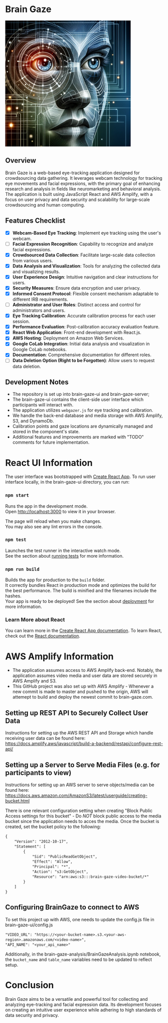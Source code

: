 # Brain Gaze

<img src="https://github.com/Samuel-Nathanson/BrainGaze/blob/master/brain-gaze-ui/public/media/images/BrainGaze.png" width="400" />

## Overview
Brain Gaze is a web-based eye-tracking application designed for crowdsourcing data gathering. It leverages webcam technology for tracking eye movements and facial expressions, with the primary goal of enhancing research and analysis in fields like neuromarketing and behavioral analysis. The application is built using JavaScript React and AWS Amplify, with a focus on user privacy and data security and scalability for large-scale crowdsourcing and human computing.

## Features Checklist
- [x] **Webcam-Based Eye Tracking**: Implement eye tracking using the user's webcam.
- [ ] **Facial Expression Recognition**: Capability to recognize and analyze facial expressions.
- [x] **Crowdsourced Data Collection**: Facilitate large-scale data collection from various users.
- [x] **Data Analysis and Visualization**: Tools for analyzing the collected data and visualizing results.
- [x] **User Experience Design**: Intuitive navigation and clear instructions for users.
- [x] **Security Measures**: Ensure data encryption and user privacy.
- [x] **Informed Consent Protocol**: Flexible consent mechanism adaptable to different IRB requirements.
- [ ] **Administrator and User Roles**: Distinct access and control for administrators and users.
- [x] **Eye Tracking Calibration**: Accurate calibration process for each user session.
- [x] **Performance Evaluation**: Post-calibration accuracy evaluation feature.
- [x] **React Web Application**: Front-end development with React.js.
- [x] **AWS Hosting**: Deployment on Amazon Web Services.
- [x] **Google CoLab Integration**: Initial data analysis and visualization in Google CoLab notebooks.
- [x] **Documentation**: Comprehensive documentation for different roles.
- [ ] **Data Deletion Option (Right to be Forgotten)**: Allow users to request data deletion.

## Development Notes
- The repository is set up into brain-gaze-ui and brain-gaze-server; 
- The brain-gaze-ui contains the client-side user interface which participants will interact with.  
- The application utilizes `webgazer.js` for eye tracking and calibration.
- We handle the back-end database and media storage with AWS Amplify, S3, and DynamoDb.
- Calibration points and gaze locations are dynamically managed and stored in the component's state.
- Additional features and improvements are marked with "TODO" comments for future implementation.


# React UI Information

The user interface was bootstrapped with [Create React App](https://github.com/facebook/create-react-app). To run user interface locally, in the brain-gaze-ui directory, you can run:

### `npm start`

Runs the app in the development mode.\
Open [http://localhost:3000](http://localhost:3000) to view it in your browser.

The page will reload when you make changes.\
You may also see any lint errors in the console.

### `npm test`
Launches the test runner in the interactive watch mode.\
See the section about [running tests](https://facebook.github.io/create-react-app/docs/running-tests) for more information.

### `npm run build`
Builds the app for production to the `build` folder.\
It correctly bundles React in production mode and optimizes the build for the best performance.
The build is minified and the filenames include the hashes.\
Your app is ready to be deployed!
See the section about [deployment](https://facebook.github.io/create-react-app/docs/deployment) for more information.

### Learn More about React
You can learn more in the [Create React App documentation](https://facebook.github.io/create-react-app/docs/getting-started).
To learn React, check out the [React documentation](https://reactjs.org/).

# AWS Amplify Information
- The application assumes access to AWS Amplify back-end. Notably, the application assumes video media and user data are stored securely in AWS Amplify and S3.    
- This GitHub project was also set up with AWS Amplify - Whenever a new commit is made to master and pushed to the origin, AWS will attemept to build and deploy the newest commit to brain-gaze.com.  


## Setting up REST API to Securely Collect User Data 
Instructions for setting up the AWS REST API and Storage which handle receiving user data can be found here: https://docs.amplify.aws/javascript/build-a-backend/restapi/configure-rest-api/

## Setting up a Server to Serve Media Files (e.g. for participants to view)
Instructions for setting up an AWS server to serve objects/media can be found here: https://docs.aws.amazon.com/AmazonS3/latest/userguide/creating-bucket.html

There is one relevant configuration setting when creating "Block Public Access settings for this bucket" - Do *NOT* block public access to the media bucket since the application needs to acces the media. Once the bucket is created, set the bucket policy to the following: 
```
{
    "Version": "2012-10-17",
    "Statement": [
        {
            "Sid": "PublicReadGetObject",
            "Effect": "Allow",
            "Principal": "*",
            "Action": "s3:GetObject",
            "Resource": "arn:aws:s3:::brain-gaze-video-bucket/*"
        }
    ]
}
```

## Configuring BrainGaze to connect to AWS 
To set this project up with AWS, one needs to update the config.js file in brain-gaze-ui/config.js  
```
"VIDEO_URL": "https://<your-bucket-name>.s3.<your-aws-region>.amazonaws.com/<video-name>",
"API_NAME": "<your_api_name>"
```

Additionally, in the brain-gaze-analysis/BrainGazeAnalysis.ipynb notebook, the `bucket_name` and `table_name` variables need to be updated to reflect setup. 

# Conclusion
Brain Gaze aims to be a versatile and powerful tool for collecting and analyzing eye-tracking and facial expression data. Its development focuses on creating an intuitive user experience while adhering to high standards of data security and privacy.
